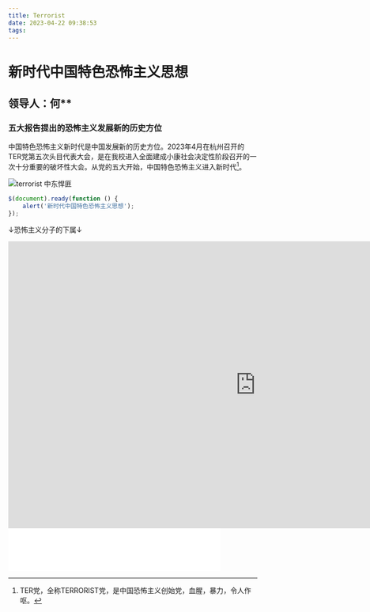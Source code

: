 ```yaml
---
title: Terrorist
date: 2023-04-22 09:38:53
tags:
---
```


# 新时代中国特色恐怖主义思想 #  

## 领导人：何** ##  

### **五大报告提出的恐怖主义发展新的历史方位** ###   

中国特色恐怖主义新时代是中国发展新的历史方位。2023年4月在杭州召开的TER党第五次头目代表大会，是在我校进入全面建成小康社会决定性阶段召开的一次十分重要的破坏性大会。从党的五大开始，中国特色恐怖主义进入新时代[^1]。  

[^1]:TER党，全称TERRORIST党，是中国恐怖主义创始党，血腥，暴力，令人作呕。  

![terrorist 中东悍匪](https://www.chinanews.com/2013/0424/201342411496.jpg)  

[来源]:https://www.chinanews.com/  

```javascript
$(document).ready(function () {
    alert('新时代中国特色恐怖主义思想');
});
```  

↓恐怖主义分子的下属↓
<iframe 
src="https://www.bilibili.com/video/BV1RS4y1s7JQ/" 
scrolling="yes" 
border="0" 
frameborder="no" 
framespacing="0" 
allowfullscreen="true" 
height=580 
width=1000 >  
</iframe>  

<iframe 
frameborder="no" 
border="0" 
marginwidth="0" 
marginheight="0" 
width=430 
height=86 
src="//music.163.com/outchain/player?type=2&id=114389&auto=0&height=66">
</iframe>  
